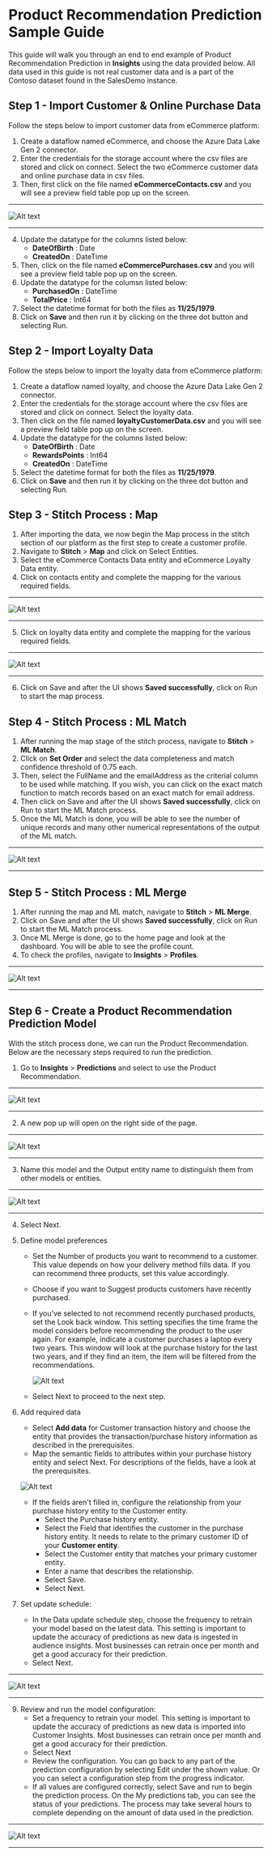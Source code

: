 # Product Recommendation Prediction Sample Guide

This guide will walk you through an end to end example of Product Recommendation Prediction in **Insights** using the data provided below. All data used in this guide is not real customer data and is a part of the Contoso dataset found in the SalesDemo instance.

## Step 1 - Import Customer & Online Purchase Data
Follow the steps below to import customer data from eCommerce platform:
1. Create a dataflow named eCommerce, and choose the Azure Data Lake Gen 2 connector.
2. Enter the credentials for the storage account where the csv files are stored and click on connect. Select the two eCommerce customer data and online purchase data in csv files.
3. Then, first click on the file named **eCommerceContacts.csv** and you will see a preview field table pop up on the screen.

---

![Alt text](/doc_snippets/previewfield.PNG)

---

4. Update the datatype for the columns listed below:
    - **DateOfBirth** : Date
    - **CreatedOn** : DateTime
5. Then, click on the file named **eCommercePurchases.csv** and you will see a preview field table pop up on the screen.
6. Update the datatype for the columsn listed below:
    - **PurchasedOn** : DateTime
    - **TotalPrice** : Int64
7. Select the datetime format for both the files as **11/25/1979**.
8. Click on **Save** and then run it by clicking on the three dot button and selecting Run.

## Step 2 - Import Loyalty Data
Follow the steps below to import the loyalty data from eCommerce platform:
1. Create a dataflow named loyalty, and choose the Azure Data Lake Gen 2 connector.
2. Enter the credentials for the storage account where the csv files are stored and click on connect. Select the loyalty data.
3. Then click on the file named **loyaltyCustomerData.csv** and you will see a preview field table pop up on the screen.
4. Update the datatype for the columns listed below:
    - **DateOfBirth** : Date
    - **RewardsPoints** : Int64
    - **CreatedOn** : DateTime
5. Select the datetime format for both the files as **11/25/1979**.
6. Click on **Save** and then run it by clicking on the three dot button and selecting Run.

## Step 3 - Stitch Process : Map

1. After importing the data, we now begin the Map process in the stitch section of our platform as the first step to create a customer profile.
2. Navigate to **Stitch** > **Map** and click on Select Entities.
3. Select the eCommerce Contacts Data entity and eCommerce Loyalty Data entity.
4. Click on contacts entity and complete the mapping for the various required fields.

---

![Alt text](/doc_snippets/ecommercecontactsmapping.PNG)

---

5. Click on loyalty data entity and complete the mapping for the various required fields.

---

![Alt text](/doc_snippets/loyaltymapping.PNG)

---

6. Click on Save and after the UI shows **Saved successfully**, click on Run to start the map process.

## Step 4 - Stitch Process : ML Match

1. After running the map stage of the stitch process, navigate to **Stitch** > **ML Match**.
2. Click on **Set Order** and select the data completeness  and match confidence threshold of 0.75 each.
3. Then, select the FullName and the emailAddress as the criterial column to be used while matching. If you wish, you can click on the exact match function to match records based on an exact match for email address.
4. Then click on Save and after the UI shows **Saved successfully**, click on Run to start the ML Match process.
5. Once the ML Match is done, you will be able to see the number of unique records and many other numerical representations of the output of the ML match.

---

![Alt text](/doc_snippets/sampleguidemlmatch.PNG)

---

## Step 5 - Stitch Process : ML Merge

1. After running the map and ML match, navigate to **Stitch** > **ML Merge**.
2. Click on Save and after the UI shows **Saved successfully**, click on Run to start the ML Match process.
3. Once ML Merge is done, go to the home page and look at the dashboard. You will be able to see the profile count.
4. To check the profiles, navigate to **Insights** > **Profiles**.

---

![Alt text](/doc_snippets/sampleguideprofiles.PNG)

---

## Step 6 - Create a Product Recommendation Prediction Model

With the stitch process done, we can run the Product Recommendation.
Below are the necessary steps required to run the prediction.
1. Go to **Insights** > **Predictions** and select to use the Product Recommendation.

---

![Alt text](/doc_snippets/clvmodelstep1.PNG)

---

2. A new pop up will open on the right side of the page.

---

![Alt text](/doc_snippets/popupforproductrecommendation.PNG)

---

3. Name this model and the Output entity name to distinguish them from other models or entities.

---

![Alt text](/doc_snippets/step1forproductrecommendation.PNG)

---

4. Select Next.
5. Define model preferences
    - Set the Number of products you want to recommend to a customer. This value depends on how your delivery method fills data. If you can recommend three products, set this value accordingly.
    - Choose if you want to Suggest products customers have recently purchased.
    - If you've selected to not recommend recently purchased products, set the Look back window. This setting specifies the time frame the model considers before recommending the product to the user again. For example, indicate a customer purchases a laptop every two years. This window will look at the purchase history for the last two years, and if they find an item, the item will be filtered from the recommendations.
        
        ![Alt text](/doc_snippets/step2forproductrecommendation.PNG)

    - Select Next to proceed to the next step.
6. Add required data
    - Select **Add data** for Customer transaction history and choose the entity that provides the transaction/purchase history information as described in the prerequisites.
    - Map the semantic fields to attributes within your purchase history entity and select Next. For descriptions of the fields, have a look at the prerequisites.

    ![Alt text](/doc_snippets/step3forproductrecommendation.PNG)
    - If the fields aren't filled in, configure the relationship from your purchase history entity to the Customer entity.
        - Select the Purchase history entity.
        - Select the Field that identifies the customer in the purchase history entity. It needs to relate to the primary customer ID of your **Customer entity**.
        - Select the Customer entity that matches your primary customer entity.
        - Enter a name that describes the relationship.
        - Select Save.
        - Select Next.

8. Set update schedule:
    - In the Data update schedule step, choose the frequency to retrain your model based on the latest data. This setting is important to update the accuracy of predictions as new data is ingested in audience insights. Most businesses can retrain once per month and get a good accuracy for their prediction.
    - Select Next.
---

![Alt text](/doc_snippets/churnmodelstep8.PNG)

---

9. Review and run the model configuration:
    - Set a frequency to retrain your model. This setting is important to update the accuracy of predictions as new data is imported into Customer Insights. Most businesses can retrain once per month and get a good accuracy for their prediction.
    - Select Next
    - Review the configuration. You can go back to any part of the prediction configuration by selecting Edit under the shown value. Or you can select a configuration step from the progress indicator.
    - If all values are configured correctly, select Save and run to begin the prediction process. On the My predictions tab, you can see the status of your predictions. The process may take several hours to complete depending on the amount of data used in the prediction.
---

![Alt text](/doc_snippets/step4forproductrecommendation.PNG)

---